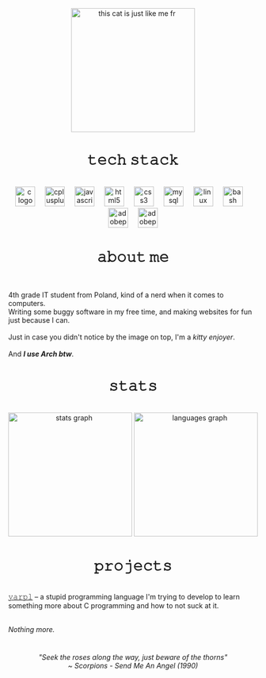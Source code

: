 <!-- I stole the idea for the readme from kostek001, shoutout to my guy (open-source is such a beautiful thing isn't it?) -->
<div align="center">
  <img title="this cat is just like me fr" width="250px" align="center" src="https://github.com/tomeczeklmaooo/tomeczeklmaooo/assets/82512805/f7b3b15d-1307-4d17-8a42-d2655b81c21c">
</div>

<h1 align="center">𝚝𝚎𝚌𝚑 𝚜𝚝𝚊𝚌𝚔</h1>
<br>
<div align="center">
  <img src="https://skillicons.dev/icons?i=c" height="40" alt="c logo"  />
  <img width="12" />
  <img src="https://skillicons.dev/icons?i=cpp" height="40" alt="cplusplus logo"  />
  <img width="12" />
  <img src="https://skillicons.dev/icons?i=js" height="40" alt="javascript logo"  />
  <img width="12" />
  <img src="https://skillicons.dev/icons?i=html" height="40" alt="html5 logo"  />
  <img width="12" />
  <img src="https://skillicons.dev/icons?i=css" height="40" alt="css3 logo"  />
  <img width="12" />
  <img src="https://skillicons.dev/icons?i=mysql" height="40" alt="mysql logo"  />
  <img width="12" />
  <img src="https://skillicons.dev/icons?i=linux" height="40" alt="linux logo"  />
  <img width="12" />
  <img src="https://skillicons.dev/icons?i=bash" height="40" alt="bash logo"  />
  <img width="12" />
  <img src="https://skillicons.dev/icons?i=ps" height="40" alt="adobephotoshop logo"  />
  <img width="12" />
  <img src="https://skillicons.dev/icons?i=pr" height="40" alt="adobepremierepro logo"  />
</div>

<h1 align="center">𝚊𝚋𝚘𝚞𝚝 𝚖𝚎</h1>
<br>

4th grade IT student from Poland, kind of a nerd when it comes to computers.<br>
Writing some buggy software in my free time, and making websites for fun just because I can.<br><br>
Just in case you didn't notice by the image on top, I'm a *kitty enjoyer*.<br><br>
And ***I use Arch btw***.

<h1 align="center">𝚜𝚝𝚊𝚝𝚜</h1>
<br>

<div align="center">
  <img src="https://github-readme-stats.vercel.app/api?username=tomeczeklmaooo&hide_title=false&hide_rank=true&show_icons=true&include_all_commits=true&count_private=true&disable_animations=false&theme=github_dark&locale=en&hide_border=true&order=1" height="250" alt="stats graph"  />
  <img src="https://github-readme-stats.vercel.app/api/top-langs?username=tomeczeklmaooo&locale=en&hide_title=false&layout=compact&card_width=320&langs_count=5&theme=github_dark&hide_border=true&order=2" height="250" alt="languages graph"  />
</div>

<h1 align="center">𝚙𝚛𝚘𝚓𝚎𝚌𝚝𝚜</h1>
<br>
<a href="https://github.com/tomeczeklmaooo/yarpl/">𝚢𝚊𝚛𝚙𝚕</a><span>&nbsp;&ndash;&nbsp;a stupid programming language I'm trying to develop to learn something more about C programming and how to not suck at it.</span><br><br>

*Nothing more.*
#

<div align="center">
  <em>
    "Seek the roses along the way, just beware of the thorns"<br>
    ~ Scorpions - Send Me An Angel (1990)
  </em>
</div>